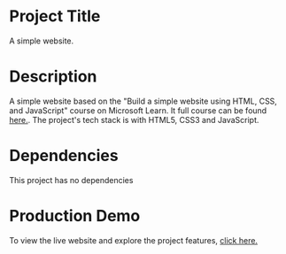 # Project Title

A simple website.

# Description

A simple website based on the "Build a simple website using HTML, CSS, and JavaScript" course on Microsoft Learn. It full course can be found [here.](https://docs.microsoft.com/en-us/learn/modules/build-simple-website/). The project's tech stack is with HTML5, CSS3 and JavaScript. 

# Dependencies

This project has no dependencies

# Production Demo

To view the live website and explore the project features, [click here.](https://a-news-article-nlp.herokuapp.com//)
